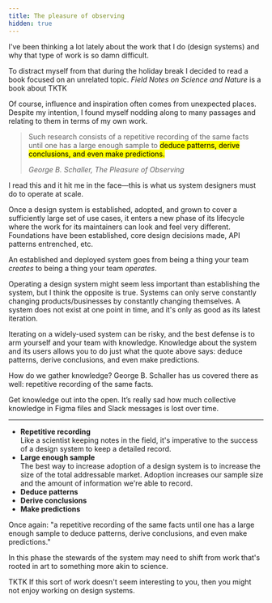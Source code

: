 ```yaml
---
title: The pleasure of observing
hidden: true
---
```


I've been thinking a lot lately about the work that I do (design systems) and why that type of work is so damn difficult.

To distract myself from that during the holiday break I decided to read a book focused on an unrelated topic. *Field Notes on Science and Nature* is a book about TKTK

Of course, influence and inspiration often comes from unexpected places. Despite my intention, I found myself nodding along to many passages and relating to them in terms of my own work.

> Such research consists of a repetitive recording of the same facts until one has a large enough sample to <mark>deduce patterns, derive conclusions, and even make predictions.</mark>
> 
> <cite>George B. Schaller, The Pleasure of Observing</cite>

I read this and it hit me in the face—this is what us system designers must do to operate at scale. 

Once a design system is established, adopted, and grown to cover a sufficiently large set of use cases, it enters a new phase of its lifecycle where the work for its maintainers can look and feel very different. Foundations have been established, core design decisions made, API patterns entrenched, etc.

An established and deployed system goes from being a thing your team *creates* to being a thing your team *operates*.

Operating a design system might seem less important than establishing the system, but I think the opposite is true. Systems can only serve constantly changing products/businesses by constantly changing themselves. A system does not exist at one point in time, and it's only as good as its latest iteration. 

Iterating on a widely-used system can be risky, and the best defense is to arm yourself and your team with knowledge. Knowledge about the system and its users allows you to do just what the quote above says: deduce patterns, derive conclusions, and even make predictions.

How do we gather knowledge? George B. Schaller has us covered there as well: repetitive recording of the same facts.




Get knowledge out into the open. It’s really sad how much collective knowledge in Figma files and Slack messages is lost over time.


---

- **Repetitive recording**\
	Like a scientist keeping notes in the field, it's imperative to the success of a design system to keep a detailed record.
- **Large enough sample**\
	The best way to increase adoption of a design system is to increase the size of the total addressable market. Adoption increases our sample size and the amount of information we're able to record.
- **Deduce patterns**
- **Derive conclusions**
- **Make predictions**

Once again: "a repetitive recording of the same facts until one has a large enough sample to deduce patterns, derive conclusions, and even make predictions."

In this phase the stewards of the system may need to shift from work that's rooted in art to something more akin to science. 

TKTK If this sort of work doesn't seem interesting to you, then you might not enjoy working on design systems.